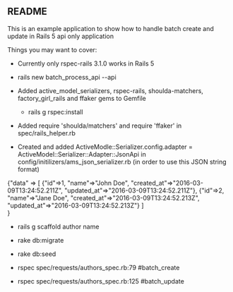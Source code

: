 ## README

This is an example application to show how to handle batch create and update in Rails 5 api only application

Things you may want to cover:

* Currently only rspec-rails 3.1.0 works in Rails 5 

- rails new batch_process_api --api

- Added active_model_serializers, rspec-rails, shoulda-matchers, factory_girl_rails and ffaker gems to Gemfile

  - rails g rspec:install

- Added require 'shoulda/matchers' and require 'ffaker' in spec/rails_helper.rb

- Created and added ActiveModle::Serializer.config.adapter = ActiveModel::Serializer::Adapter::JsonApi in config/initilizers/ams_json_serializer.rb (in order to use this JSON string format)
      
{"data" => [
           {"id"=>1, "name"=>"John Doe", "created_at"=>"2016-03-09T13:24:52.211Z", "updated_at"=>"2016-03-09T13:24:52.211Z"}, 
           {"id"=>2, "name"=>"Jane Doe", "created_at"=>"2016-03-09T13:24:52.213Z", "updated_at"=>"2016-03-09T13:24:52.213Z"}
         ]   
       }
       
- rails g scaffold author name

- rake db:migrate

- rake db:seed

- rspec spec/requests/authors_spec.rb:79 #batch_create
- rspec spec/requests/authors_spec.rb:125 #batch_update


